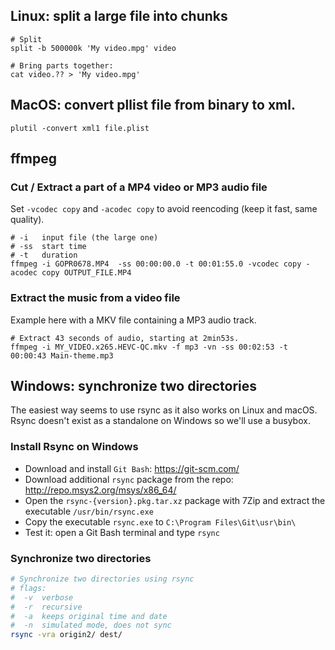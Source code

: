 
## Linux: split a large file into chunks

```
# Split
split -b 500000k 'My video.mpg' video

# Bring parts together:
cat video.?? > 'My video.mpg'
```

## MacOS: convert pllist file from binary to xml.
```
plutil -convert xml1 file.plist
```

## ffmpeg

### Cut / Extract a part of a MP4 video or MP3 audio file
Set `-vcodec copy` and `-acodec copy` to avoid reencoding (keep it fast, same quality).
```
# -i   input file (the large one)
# -ss  start time
# -t   duration
ffmpeg -i GOPR0678.MP4  -ss 00:00:00.0 -t 00:01:55.0 -vcodec copy -acodec copy OUTPUT_FILE.MP4
```

### Extract the music from a video file
Example here with a MKV file containing a MP3 audio track.
```
# Extract 43 seconds of audio, starting at 2min53s.
ffmpeg -i MY_VIDEO.x265.HEVC-QC.mkv -f mp3 -vn -ss 00:02:53 -t 00:00:43 Main-theme.mp3
```

## Windows: synchronize two directories
The easiest way seems to use rsync as it also works on Linux and macOS.
Rsync doesn't exist as a standalone on Windows so we'll use a busybox.

### Install Rsync on Windows
* Download and install `Git Bash`: https://git-scm.com/
* Download additional `rsync` package from the repo: http://repo.msys2.org/msys/x86_64/
* Open the `rsync-{version}.pkg.tar.xz` package with 7Zip and extract the executable `/usr/bin/rsync.exe`
* Copy the executable `rsync.exe` to `C:\Program Files\Git\usr\bin\`
* Test it: open a Git Bash terminal and type `rsync`

### Synchronize two directories
```bash
# Synchronize two directories using rsync
# flags:
#  -v  verbose
#  -r  recursive
#  -a  keeps original time and date
#  -n  simulated mode, does not sync
rsync -vra origin2/ dest/
```
